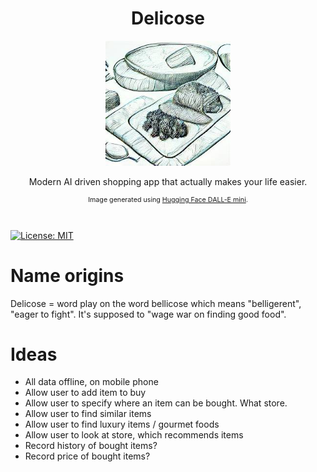 <div align="center">
  <h1>Delicose</h1>
  <img src="./readme_images/dalle_gourmet_food.png" width="200"/>
  <p>Modern AI driven shopping app that actually makes your life easier.</p>
  <p style="font-size: 8pt">Image generated using <a href="https://huggingface.co/spaces/dalle-mini/dalle-mini">Hugging Face DALL-E mini</a>.</p>
</div>
<br/>

[![License: MIT](https://img.shields.io/badge/License-MIT-blue.svg)](https://opensource.org/licenses/MIT)

# Name origins

Delicose = word play on the word bellicose which means "belligerent", "eager to fight". It's supposed to "wage war on finding good food".

# Ideas

* All data offline, on mobile phone
* Allow user to add item to buy
* Allow user to specify where an item can be bought. What store.
* Allow user to find similar items
* Allow user to find luxury items / gourmet foods
* Allow user to look at store, which recommends items
* Record history of bought items?
* Record price of bought items?
